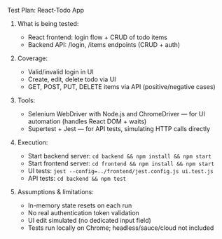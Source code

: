 Test Plan: React‑Todo App

1. What is being tested:
   - React frontend: login flow + CRUD of todo items
   - Backend API: /login, /items endpoints (CRUD + auth)

2. Coverage:
   - Valid/invalid login in UI
   - Create, edit, delete todo via UI
   - GET, POST, PUT, DELETE items via API (positive/negative cases)

3. Tools:
   - Selenium WebDriver with Node.js and ChromeDriver — for UI automation (handles React DOM + waits)
   - Supertest + Jest — for API tests, simulating HTTP calls directly

4. Execution:
   - Start backend server: `cd backend && npm install && npm start`
   - Start frontend server: `cd frontend && npm install && npm start`
   - UI tests: `jest --config=../frontend/jest.config.js ui.test.js`
   - API tests: `cd backend && npm test`

5. Assumptions & limitations:
   - In-memory state resets on each run
   - No real authentication token validation
   - UI edit simulated (no dedicated input field)
   - Tests run locally on Chrome; headless/sauce/cloud not included

